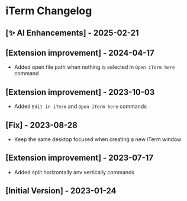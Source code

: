 # iTerm Changelog

## [✨ AI Enhancements] - 2025-02-21

## [Extension improvement] - 2024-04-17
- Added open file path when nothing is selected in `Open iTerm here` command

## [Extension improvement] - 2023-10-03
- Added `Edit in iTerm` and `Open iTerm here` commands

## [Fix] - 2023-08-28
- Keep the same desktop focused when creating a new iTerm window

## [Extension improvement] - 2023-07-17
- Added split horizontally anv vertically commands

## [Initial Version] - 2023-01-24
